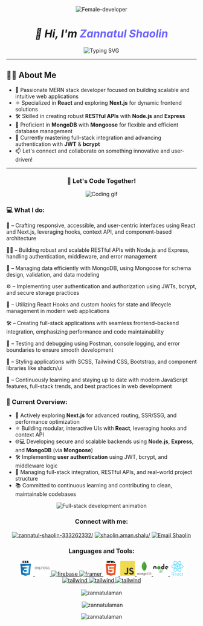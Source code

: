 <p align="center">
  <img 
    src="https://ifda.in/img/mern-stack-development.webp" 
    alt="Female-developer"
   
  >
</p>

<h1 align="center"><strong><em>👋 Hi, I'm <span style="color:#6C63FF;">Zannatul Shaolin</span></em></strong></h1>


<p align="center">
  <img src="https://readme-typing-svg.demolab.com?font=Fira+Code&size=24&pause=1000&center=true&width=435&lines=Full-Stack+MERN+Developer;React+%7C+Next.js+Enthusiast;Node.js+%7C+Express+%7C+MongoDB;Let's+Build+Something+Amazing+🚀" alt="Typing SVG" />
</p>

---

<h2 align="left">🧑‍💻 About Me</h2>

<ul>
  <li>🎯 Passionate MERN stack developer focused on building scalable and intuitive web applications</li>
  <li>⚛️ Specialized in <strong>React</strong> and exploring <strong>Next.js</strong> for dynamic frontend solutions</li>
  <li>🛠️ Skilled in creating robust <strong>RESTful APIs</strong> with <strong>Node.js</strong> and <strong>Express</strong></li>
  <li>💾 Proficient in <strong>MongoDB</strong> with <strong>Mongoose</strong> for flexible and efficient database management</li>
  <li>🧠 Currently mastering full-stack integration and advancing authentication with <strong>JWT</strong> & <strong>bcrypt</strong></li>
  <li>📫 Let's connect and collaborate on something innovative and user-driven!</li>
</ul>

---

<h3 align="center">🚀 Let's Code Together!</h3>
<p align="center">
  <img src="https://media.giphy.com/media/L8K62iTDkzGX6/giphy.gif" width="300" alt="Coding gif" />
</p>



<h3 align="left">💻 What I do:</h3>

🌱 – Crafting responsive, accessible, and user-centric interfaces using React and Next.js, leveraging hooks, context API, and component-based architecture

👩‍💻 – Building robust and scalable RESTful APIs with Node.js and Express, handling authentication, middleware, and error management

💾 – Managing data efficiently with MongoDB, using Mongoose for schema design, validation, and data modeling

⚙️ – Implementing user authentication and authorization using JWTs, bcrypt, and secure storage practices

🧠 – Utilizing React Hooks and custom hooks for state and lifecycle management in modern web applications

🛠 – Creating full-stack applications with seamless frontend–backend integration, emphasizing performance and code maintainability

🧪 – Testing and debugging using Postman, console logging, and error boundaries to ensure smooth development

🎨 – Styling applications with SCSS, Tailwind CSS, Bootstrap, and component libraries like shadcn/ui

🚀 – Continuously learning and staying up to date with modern JavaScript features, full-stack trends, and best practices in web development

<h3 align="left">👀 Current Overview:</h3>

<ul>
  <li>🚀 Actively exploring <strong>Next.js</strong> for advanced routing, SSR/SSG, and performance optimization</li>
  <li>⚛ Building modular, interactive UIs with <strong>React</strong>, leveraging hooks and context API</li>
  <li>🌐💻 Developing secure and scalable backends using <strong>Node.js</strong>, <strong>Express</strong>, and <strong>MongoDB</strong> (via <strong>Mongoose</strong>)</li>
  <li>🛠️ Implementing <strong>user authentication</strong> using JWT, bcrypt, and middleware logic</li>
  <li>📁 Managing full-stack integration, RESTful APIs, and real-world project structure</li>
  <li>📚 Committed to continuous learning and contributing to clean, maintainable codebases</li>
</ul>

<p align="center">
  <img src="https://cdn.dribbble.com/users/1162077/screenshots/3848914/programmer.gif" width="500" alt="Full-stack development animation">
</p>


<h3 align="center">Connect with me:</h3>
<p align="center">
<a href="https://www.linkedin.com/in/zannatul-shaolin-333262332/" target="blank"><img align="center" src="https://raw.githubusercontent.com/rahuldkjain/github-profile-readme-generator/master/src/images/icons/Social/linked-in-alt.svg" alt="zannatul-shaolin-333262332/" height="30" width="40" /></a>
<a href="https://www.facebook.com/shaolin.aman.shalu/" target="blank"><img align="center" src="https://raw.githubusercontent.com/rahuldkjain/github-profile-readme-generator/master/src/images/icons/Social/facebook.svg" alt="shaolin.aman.shalu/" height="30" width="40" /></a>
<a href="mailto:shaolinzannatul@gmail.com" target="_blank">
  <img align="center" src="https://upload.wikimedia.org/wikipedia/commons/thumb/7/7e/Gmail_icon_%282020%29.svg/1024px-Gmail_icon_%282020%29.svg.png" alt="Email Shaolin" height="30" width="40" />
</a>

  
</p>

<h3 align="center">Languages and Tools:</h3>
<p align="center"> <a href="https://www.w3schools.com/css/" target="_blank" rel="noreferrer"> <img src="https://raw.githubusercontent.com/devicons/devicon/master/icons/css3/css3-original-wordmark.svg" alt="css3" width="40" height="40"/> </a> <a href="https://expressjs.com" target="_blank" rel="noreferrer"> <img src="https://raw.githubusercontent.com/devicons/devicon/master/icons/express/express-original-wordmark.svg" alt="express" width="40" height="40"/> </a> <a href="https://firebase.google.com/" target="_blank" rel="noreferrer"> <img src="https://www.vectorlogo.zone/logos/firebase/firebase-icon.svg" alt="firebase" width="40" height="40"/> </a> <a href="https://www.framer.com/" target="_blank" rel="noreferrer"> <img src="https://www.vectorlogo.zone/logos/framer/framer-icon.svg" alt="framer" width="40" height="40"/> </a> <a href="https://www.w3.org/html/" target="_blank" rel="noreferrer"> <img src="https://raw.githubusercontent.com/devicons/devicon/master/icons/html5/html5-original-wordmark.svg" alt="html5" width="40" height="40"/> </a> <a href="https://developer.mozilla.org/en-US/docs/Web/JavaScript" target="_blank" rel="noreferrer"> <img src="https://raw.githubusercontent.com/devicons/devicon/master/icons/javascript/javascript-original.svg" alt="javascript" width="40" height="40"/> </a> <a href="https://www.mongodb.com/" target="_blank" rel="noreferrer"> <img src="https://raw.githubusercontent.com/devicons/devicon/master/icons/mongodb/mongodb-original-wordmark.svg" alt="mongodb" width="40" height="40"/> </a> <a href="https://nodejs.org" target="_blank" rel="noreferrer"> <img src="https://raw.githubusercontent.com/devicons/devicon/master/icons/nodejs/nodejs-original-wordmark.svg" alt="nodejs" width="40" height="40"/> </a> <a href="https://reactjs.org/" target="_blank" rel="noreferrer"> <img src="https://raw.githubusercontent.com/devicons/devicon/master/icons/react/react-original-wordmark.svg" alt="react" width="40" height="40"/> </a> 
<a href="https://tailwindcss.com/" target="_blank" rel="noreferrer"> <img src="https://www.vectorlogo.zone/logos/tailwindcss/tailwindcss-icon.svg" alt="tailwind" width="40" height="40"/> </a> 
<a href="https://tailwindcss.com/" target="_blank" rel="noreferrer"> <img src="https://cdn.worldvectorlogo.com/logos/jwtio-json-web-token.svg" alt="tailwind" width="50" height="50"/> </a> 
<a href="https://tailwindcss.com/" target="_blank" rel="noreferrer"> <img src="https://www.svgrepo.com/show/331592/stripe-v2.svg" alt="tailwind" width="50" height="50"/> </a> 
</p>
<p align="center"><img align="center" src="https://github-readme-stats.vercel.app/api/top-langs?username=zannatulaman&show_icons=true&theme=merko&locale=en&layout=compact" alt="zannatulaman" /></p>

<p align="center">&nbsp;<img align="center" src="https://github-readme-stats.vercel.app/api?username=zannatulaman&show_icons=true&theme=merko&locale=en" alt="zannatulaman" /></p>

<p align="center">
    <img src="https://github-readme-streak-stats.herokuapp.com/?user=zannatulaman&theme=highcontrast" alt="zannatulaman" />
</p>
